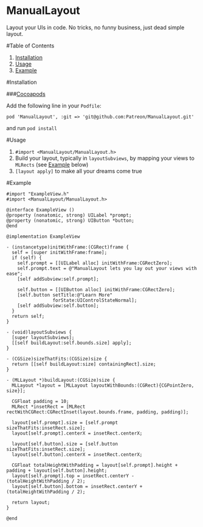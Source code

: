 # ManualLayout

Layout your UIs in code. No tricks, no funny business, just dead simple layout.

#Table of Contents

1. [Installation](#installation)
2. [Usage](#usage)
3. [Example](#example)

#Installation

###[Cocoapods](https://github.com/CocoaPods/CocoaPods)

Add the following line in your `Podfile`:

```
pod 'ManualLayout', :git => 'git@github.com:Patreon/ManualLayout.git'
```

and run `pod install`


#Usage

1. `#import <ManualLayout/ManualLayout.h>`
2. Build your layout, typically in `layoutSubviews`, by mapping your views to `MLRects` (see [Example](#example) below)
3. `[layout apply]` to make all your dreams come true


#Example

```objc
#import "ExampleView.h"
#import <ManualLayout/ManualLayout.h>

@interface ExampleView ()
@property (nonatomic, strong) UILabel *prompt;
@property (nonatomic, strong) UIButton *button;
@end

@implementation ExampleView

- (instancetype)initWithFrame:(CGRect)frame {
  self = [super initWithFrame:frame];
  if (self) {
    self.prompt = [[UILabel alloc] initWithFrame:CGRectZero];
    self.prompt.text = @"ManualLayout lets you lay out your views with ease";
    [self addSubview:self.prompt];

    self.button = [[UIButton alloc] initWithFrame:CGRectZero];
    [self.button setTitle:@"Learn More"
                 forState:UIControlStateNormal];
    [self addSubview:self.button];
  }
  return self;
}

- (void)layoutSubviews {
  [super layoutSubviews];
  [[self buildLayout:self.bounds.size] apply];
}

- (CGSize)sizeThatFits:(CGSize)size {
  return [[self buildLayout:size] containingRect].size;
}

- (MLLayout *)buildLayout:(CGSize)size {
  MLLayout *layout = [MLLayout layoutWithBounds:(CGRect){CGPointZero, size}];

  CGFloat padding = 10;
  MLRect *insetRect = [MLRect rectWithCGRect:CGRectInset(layout.bounds.frame, padding, padding)];

  layout[self.prompt].size = [self.prompt sizeThatFits:insetRect.size];
  layout[self.prompt].centerX = insetRect.centerX;

  layout[self.button].size = [self.button sizeThatFits:insetRect.size];
  layout[self.button].centerX = insetRect.centerX;

  CGFloat totalHeightWithPadding = layout[self.prompt].height + padding + layout[self.button].height;
  layout[self.prompt].top = insetRect.centerY - (totalHeightWithPadding / 2);
  layout[self.button].bottom = insetRect.centerY + (totalHeightWithPadding / 2);

  return layout;
}

@end
```
